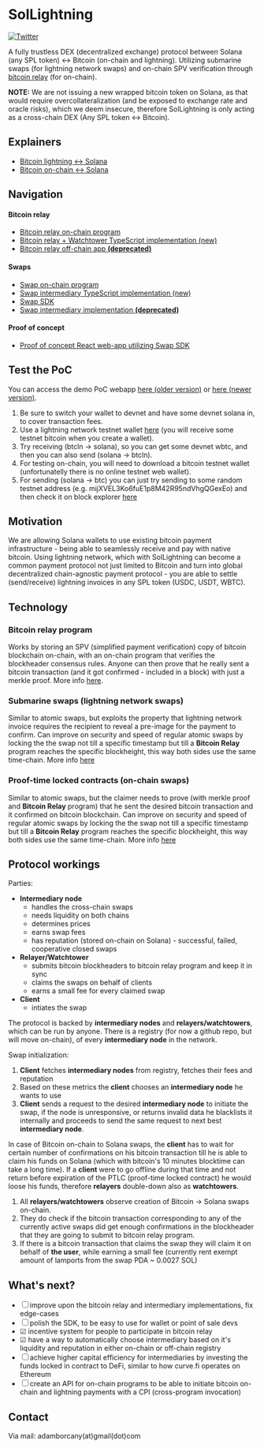# SolLightning
[![Twitter](https://img.shields.io/twitter/url/https/twitter.com/SolLightning.svg?style=social&label=Follow%20%40SolLightning)](https://twitter.com/SolLightning)

A fully trustless DEX (decentralized exchange) protocol between Solana (any SPL token) <-> Bitcoin (on-chain and lightning). Utilizing submarine swaps (for lightning network swaps) and on-chain SPV verification through [bitcoin relay](https://github.com/adambor/BTCRelay-Sol) (for on-chain).

**NOTE:** We are not issuing a new wrapped bitcoin token on Solana, as that would require overcollateralization (and be exposed to exchange rate and oracle risks), which we deem insecure, therefore SolLightning is only acting as a cross-chain DEX (Any SPL token <-> Bitcoin).

## Explainers
- [Bitcoin lightning <-> Solana](https://github.com/adambor/SolLightning-readme/blob/main/sol-submarine-swaps.md)
- [Bitcoin on-chain <-> Solana](https://github.com/adambor/SolLightning-readme/blob/main/sol-onchain-swaps.md)

## Navigation
#### Bitcoin relay
- [Bitcoin relay on-chain program](https://github.com/adambor/BTCRelay-Sol)
- [Bitcoin relay + Watchtower TypeScript implementation (new)](https://github.com/adambor/BtcRelay-Sol-TS)
- [Bitcoin relay off-chain app **(deprecated)**](https://github.com/adambor/BTCRelay-Sol-Offchain)

#### Swaps
- [Swap on-chain program](https://github.com/adambor/SolLightning-program)
- [Swap intermediary TypeScript implementation (new)](https://github.com/adambor/SolLightning-Intermediary-TS)
- [Swap SDK](https://github.com/adambor/SolLightning-sdk)
- [Swap intermediary implementation **(deprecated)**](https://github.com/adambor/SolLightning-Intermediary)

#### Proof of concept
- [Proof of concept React web-app utilizing Swap SDK](https://github.com/adambor/SolLightning-PoC)

## Test the PoC
You can access the demo PoC webapp [here (older version)](https://sollightning.z6.web.core.windows.net/) or [here (newer version)](https://sollightningv2.z6.web.core.windows.net/).
1. Be sure to switch your wallet to devnet and have some devnet solana in, to cover transaction fees.
2. Use a lightning network testnet wallet [here](https://htlc.me/) (you will receive some testnet bitcoin when you create a wallet).
3. Try receiving (btcln -> solana), so you can get some devnet wbtc, and then you can also send (solana -> btcln).
4. For testing on-chain, you will need to download a bitcoin testnet wallet (unfortunatelly there is no online testnet web wallet).
5. For sending (solana -> btc) you can just try sending to some random testnet address (e.g. mijXVEL3Ko6fuE1p8M42R95ndVhgQGexEo) and then check it on block explorer [here](https://mempool.space/testnet/address/mijXVEL3Ko6fuE1p8M42R95ndVhgQGexEo)

## Motivation
We are allowing Solana wallets to use existing bitcoin payment infrastructure - being able to seamlessly receive and pay with native bitcoin. Using lightning network, which with SolLightning can become a common payment protocol not just limited to Bitcoin and turn into global decentralized chain-agnostic payment protocol - you are able to settle (send/receive) lightning invoices in any SPL token (USDC, USDT, WBTC).

## Technology
### Bitcoin relay program
Works by storing an SPV (simplified payment verification) copy of bitcoin blockchain on-chain, with an on-chain program that verifies the blockheader consensus rules. Anyone can then prove that he really sent a bitcoin transaction (and it got confirmed - included in a block) with just a merkle proof.
More info [here](https://github.com/adambor/BTCRelay-Sol).

### Submarine swaps (lightning network swaps)
Similar to atomic swaps, but exploits the property that lightning network invoice requires the recipient to reveal a pre-image for the payment to confirm. Can improve on security and speed of regular atomic swaps by locking the the swap not till a specific timestamp but till a **Bitcoin Relay** program reaches the specific blockheight, this way both sides use the same time-chain.
More info [here](https://github.com/adambor/SolLightning-readme/blob/main/sol-submarine-swaps.md)

### Proof-time locked contracts (on-chain swaps)
Similar to atomic swaps, but the claimer needs to prove (with merkle proof and **Bitcoin Relay** program) that he sent the desired bitcoin transaction and it confirmed on bitcoin blockchain. Can improve on security and speed of regular atomic swaps by locking the the swap not till a specific timestamp but till a **Bitcoin Relay** program reaches the specific blockheight, this way both sides use the same time-chain.
More info [here](https://github.com/adambor/SolLightning-readme/blob/main/sol-onchain-swaps.md)

## Protocol workings
Parties:
- __Intermediary node__
    - handles the cross-chain swaps
    - needs liquidity on both chains
    - determines prices
    - earns swap fees
    - has reputation (stored on-chain on Solana) - successful, failed, cooperative closed swaps
- __Relayer/Watchtower__
    - submits bitcoin blockheaders to bitcoin relay program and keep it in sync
    - claims the swaps on behalf of clients
    - earns a small fee for every claimed swap
- __Client__
    - intiates the swap

The protocol is backed by __intermediary nodes__ and __relayers/watchtowers__, which can be run by anyone. There is a registry (for now a github repo, but will move on-chain), of every __intermediary node__ in the network.

Swap initialization:
1. __Client__ fetches __intermediary nodes__ from registry, fetches their fees and reputation
2. Based on these metrics the __client__ chooses an __intermediary node__ he wants to use
3. __Client__ sends a request to the desired __intermediary node__ to initiate the swap, if the node is unresponsive, or returns invalid data he blacklists it internally and proceeds to send the same request to next best __intermediary node__.

In case of Bitcoin on-chain to Solana swaps, the __client__ has to wait for certain number of confirmations on his bitcoin transaction till he is able to claim his funds on Solana (which with bitcoin's 10 minutes blocktime can take a long time). If a __client__ were to go offline during that time and not return before expiration of the PTLC (proof-time locked contract) he would loose his funds, therefore __relayers__ double-down also as __watchtowers__.
1. All __relayers/watchtowers__ observe creation of Bitcoin -> Solana swaps on-chain.
2. They do check if the bitcoin transaction corresponding to any of the currently active swaps did get enough confirmations in the blockheader that they are going to submit to bitcoin relay program.
3. If there is a bitcoin transaction that claims the swap they will claim it on behalf of __the user__, while earning a small fee (currently rent exempt amount of lamports from the swap PDA ~ 0.0027 SOL)

## What's next?
- &#9744; improve upon the bitcoin relay and intermediary implementations, fix edge-cases
- &#9744; polish the SDK, to be easy to use for wallet or point of sale devs
- &#9745; incentive system for people to participate in bitcoin relay
- &#9745; have a way to automatically choose intermediary based on it's liquidity and reputation in either on-chain or off-chain registry
- &#9744; achieve higher capital efficiency for intermediaries by investing the funds locked in contract to DeFi, similar to how curve.fi operates on Ethereum
- &#9744; create an API for on-chain programs to be able to initiate bitcoin on-chain and lightning payments with a CPI (cross-program invocation)

## Contact
Via mail: adamborcany(at)gmail(dot)com
